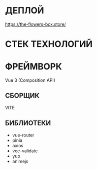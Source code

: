 # ДЕПЛОЙ
https://the-flowers-box.store/

# СТЕК ТЕХНОЛОГИЙ
# ФРЕЙМВОРК
Vue 3 (Composition API)

## СБОРЩИК
VITE

## БИБЛИОТЕКИ
- vue-router
- pinia
- axios
- vee-validate
- yup
- animejs
